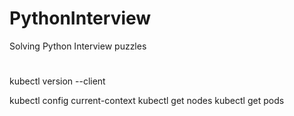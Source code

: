 # PythonInterview
Solving Python Interview puzzles


#
kubectl version --client

kubectl config current-context
kubectl get nodes
kubectl get pods